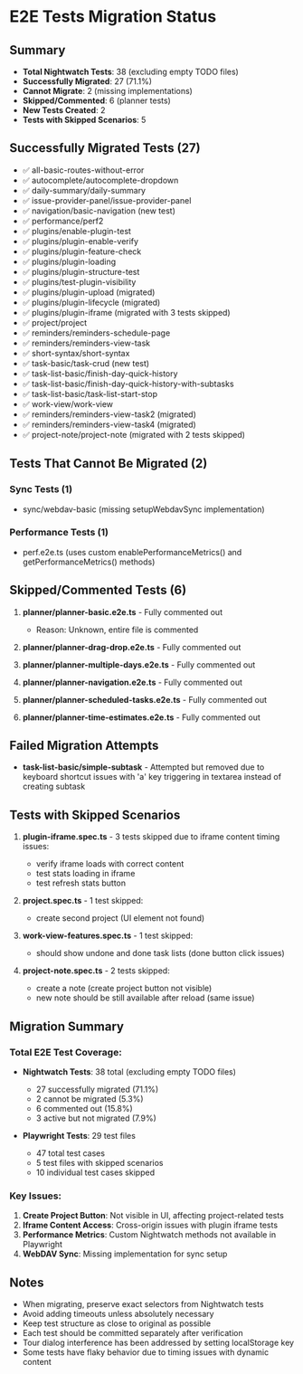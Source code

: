 # E2E Tests Migration Status

## Summary

- **Total Nightwatch Tests**: 38 (excluding empty TODO files)
- **Successfully Migrated**: 27 (71.1%)
- **Cannot Migrate**: 2 (missing implementations)
- **Skipped/Commented**: 6 (planner tests)
- **New Tests Created**: 2
- **Tests with Skipped Scenarios**: 5

## Successfully Migrated Tests (27)

- ✅ all-basic-routes-without-error
- ✅ autocomplete/autocomplete-dropdown
- ✅ daily-summary/daily-summary
- ✅ issue-provider-panel/issue-provider-panel
- ✅ navigation/basic-navigation (new test)
- ✅ performance/perf2
- ✅ plugins/enable-plugin-test
- ✅ plugins/plugin-enable-verify
- ✅ plugins/plugin-feature-check
- ✅ plugins/plugin-loading
- ✅ plugins/plugin-structure-test
- ✅ plugins/test-plugin-visibility
- ✅ plugins/plugin-upload (migrated)
- ✅ plugins/plugin-lifecycle (migrated)
- ✅ plugins/plugin-iframe (migrated with 3 tests skipped)
- ✅ project/project
- ✅ reminders/reminders-schedule-page
- ✅ reminders/reminders-view-task
- ✅ short-syntax/short-syntax
- ✅ task-basic/task-crud (new test)
- ✅ task-list-basic/finish-day-quick-history
- ✅ task-list-basic/finish-day-quick-history-with-subtasks
- ✅ task-list-basic/task-list-start-stop
- ✅ work-view/work-view
- ✅ reminders/reminders-view-task2 (migrated)
- ✅ reminders/reminders-view-task4 (migrated)
- ✅ project-note/project-note (migrated with 2 tests skipped)

## Tests That Cannot Be Migrated (2)

### Sync Tests (1)

- sync/webdav-basic (missing setupWebdavSync implementation)

### Performance Tests (1)

- perf.e2e.ts (uses custom enablePerformanceMetrics() and getPerformanceMetrics() methods)

## Skipped/Commented Tests (6)

1. **planner/planner-basic.e2e.ts** - Fully commented out

   - Reason: Unknown, entire file is commented

2. **planner/planner-drag-drop.e2e.ts** - Fully commented out

3. **planner/planner-multiple-days.e2e.ts** - Fully commented out

4. **planner/planner-navigation.e2e.ts** - Fully commented out

5. **planner/planner-scheduled-tasks.e2e.ts** - Fully commented out

6. **planner/planner-time-estimates.e2e.ts** - Fully commented out

## Failed Migration Attempts

- **task-list-basic/simple-subtask** - Attempted but removed due to keyboard shortcut issues with 'a' key triggering in textarea instead of creating subtask

## Tests with Skipped Scenarios

1. **plugin-iframe.spec.ts** - 3 tests skipped due to iframe content timing issues:

   - verify iframe loads with correct content
   - test stats loading in iframe
   - test refresh stats button

2. **project.spec.ts** - 1 test skipped:

   - create second project (UI element not found)

3. **work-view-features.spec.ts** - 1 test skipped:

   - should show undone and done task lists (done button click issues)

4. **project-note.spec.ts** - 2 tests skipped:
   - create a note (create project button not visible)
   - new note should be still available after reload (same issue)

## Migration Summary

### Total E2E Test Coverage:

- **Nightwatch Tests**: 38 total (excluding empty TODO files)

  - 27 successfully migrated (71.1%)
  - 2 cannot be migrated (5.3%)
  - 6 commented out (15.8%)
  - 3 active but not migrated (7.9%)

- **Playwright Tests**: 29 test files
  - 47 total test cases
  - 5 test files with skipped scenarios
  - 10 individual test cases skipped

### Key Issues:

1. **Create Project Button**: Not visible in UI, affecting project-related tests
2. **Iframe Content Access**: Cross-origin issues with plugin iframe tests
3. **Performance Metrics**: Custom Nightwatch methods not available in Playwright
4. **WebDAV Sync**: Missing implementation for sync setup

## Notes

- When migrating, preserve exact selectors from Nightwatch tests
- Avoid adding timeouts unless absolutely necessary
- Keep test structure as close to original as possible
- Each test should be committed separately after verification
- Tour dialog interference has been addressed by setting localStorage key
- Some tests have flaky behavior due to timing issues with dynamic content
